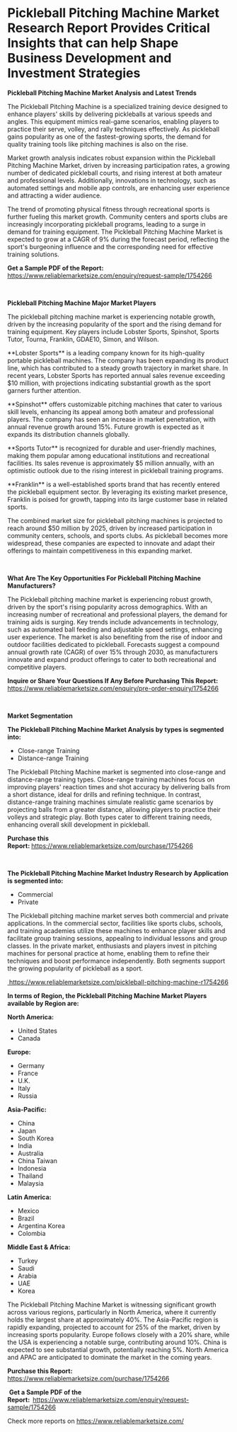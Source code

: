 <p><h1>Pickleball Pitching Machine Market Research Report Provides Critical Insights that can help Shape Business Development and Investment Strategies</h1></p><p><strong>Pickleball Pitching Machine Market Analysis and Latest Trends</strong></p>
<p><p>The Pickleball Pitching Machine is a specialized training device designed to enhance players' skills by delivering pickleballs at various speeds and angles. This equipment mimics real-game scenarios, enabling players to practice their serve, volley, and rally techniques effectively. As pickleball gains popularity as one of the fastest-growing sports, the demand for quality training tools like pitching machines is also on the rise.</p><p>Market growth analysis indicates robust expansion within the Pickleball Pitching Machine Market, driven by increasing participation rates, a growing number of dedicated pickleball courts, and rising interest at both amateur and professional levels. Additionally, innovations in technology, such as automated settings and mobile app controls, are enhancing user experience and attracting a wider audience.</p><p>The trend of promoting physical fitness through recreational sports is further fueling this market growth. Community centers and sports clubs are increasingly incorporating pickleball programs, leading to a surge in demand for training equipment. The Pickleball Pitching Machine Market is expected to grow at a CAGR of 9% during the forecast period, reflecting the sport's burgeoning influence and the corresponding need for effective training solutions.</p></p>
<p><strong>Get a Sample PDF of the Report:&nbsp;</strong> <a href="https://www.reliablemarketsize.com/enquiry/request-sample/1754266?utm_campaign=2192&utm_medium=2&utm_source=Github&utm_content=ia&utm_term=18022025&utm_id=pickleball-pitching-machine">https://www.reliablemarketsize.com/enquiry/request-sample/1754266</a></p>
<p>&nbsp;</p>
<p><strong>Pickleball Pitching Machine Major Market Players</strong></p>
<p><p>The pickleball pitching machine market is experiencing notable growth, driven by the increasing popularity of the sport and the rising demand for training equipment. Key players include Lobster Sports, Spinshot, Sports Tutor, Tourna, Franklin, GDAE10, Simon, and Wilson.</p><p>**Lobster Sports** is a leading company known for its high-quality portable pickleball machines. The company has been expanding its product line, which has contributed to a steady growth trajectory in market share. In recent years, Lobster Sports has reported annual sales revenue exceeding $10 million, with projections indicating substantial growth as the sport garners further attention.</p><p>**Spinshot** offers customizable pitching machines that cater to various skill levels, enhancing its appeal among both amateur and professional players. The company has seen an increase in market penetration, with annual revenue growth around 15%. Future growth is expected as it expands its distribution channels globally.</p><p>**Sports Tutor** is recognized for durable and user-friendly machines, making them popular among educational institutions and recreational facilities. Its sales revenue is approximately $5 million annually, with an optimistic outlook due to the rising interest in pickleball training programs.</p><p>**Franklin** is a well-established sports brand that has recently entered the pickleball equipment sector. By leveraging its existing market presence, Franklin is poised for growth, tapping into its large customer base in related sports. </p><p>The combined market size for pickleball pitching machines is projected to reach around $50 million by 2025, driven by increased participation in community centers, schools, and sports clubs. As pickleball becomes more widespread, these companies are expected to innovate and adapt their offerings to maintain competitiveness in this expanding market.</p></p>
<p>&nbsp;</p>
<p><strong>What Are The Key Opportunities For Pickleball Pitching Machine Manufacturers?</strong></p>
<p><p>The Pickleball pitching machine market is experiencing robust growth, driven by the sport's rising popularity across demographics. With an increasing number of recreational and professional players, the demand for training aids is surging. Key trends include advancements in technology, such as automated ball feeding and adjustable speed settings, enhancing user experience. The market is also benefiting from the rise of indoor and outdoor facilities dedicated to pickleball. Forecasts suggest a compound annual growth rate (CAGR) of over 15% through 2030, as manufacturers innovate and expand product offerings to cater to both recreational and competitive players.</p></p>
<p><strong>Inquire or Share Your Questions If Any Before Purchasing This Report:</strong> <a href="https://www.reliablemarketsize.com/enquiry/pre-order-enquiry/1754266?utm_campaign=2192&utm_medium=2&utm_source=Github&utm_content=ia&utm_term=18022025&utm_id=pickleball-pitching-machine">https://www.reliablemarketsize.com/enquiry/pre-order-enquiry/1754266</a></p>
<p>&nbsp;</p>
<p><strong>Market Segmentation</strong></p>
<p><strong>The Pickleball Pitching Machine Market Analysis by types is segmented into:</strong></p>
<p><ul><li>Close-range Training</li><li>Distance-range Training</li></ul></p>
<p><p>The Pickleball Pitching Machine market is segmented into close-range and distance-range training types. Close-range training machines focus on improving players' reaction times and shot accuracy by delivering balls from a short distance, ideal for drills and refining technique. In contrast, distance-range training machines simulate realistic game scenarios by projecting balls from a greater distance, allowing players to practice their volleys and strategic play. Both types cater to different training needs, enhancing overall skill development in pickleball.</p></p>
<p><strong>Purchase this Report:&nbsp;</strong><a href="https://www.reliablemarketsize.com/purchase/1754266?utm_campaign=2192&utm_medium=2&utm_source=Github&utm_content=ia&utm_term=18022025&utm_id=pickleball-pitching-machine">https://www.reliablemarketsize.com/purchase/1754266</a></p>
<p>&nbsp;</p>
<p><strong>The Pickleball Pitching Machine Market Industry Research by Application is segmented into:</strong></p>
<p><ul><li>Commercial</li><li>Private</li></ul></p>
<p><p>The Pickleball pitching machine market serves both commercial and private applications. In the commercial sector, facilities like sports clubs, schools, and training academies utilize these machines to enhance player skills and facilitate group training sessions, appealing to individual lessons and group classes. In the private market, enthusiasts and players invest in pitching machines for personal practice at home, enabling them to refine their techniques and boost performance independently. Both segments support the growing popularity of pickleball as a sport.</p></p>
<p><a href="https://www.reliablemarketsize.com/pickleball-pitching-machine-r1754266?utm_campaign=2192&utm_medium=2&utm_source=Github&utm_content=ia&utm_term=18022025&utm_id=pickleball-pitching-machine">&nbsp;https://www.reliablemarketsize.com/pickleball-pitching-machine-r1754266</a></p>
<p><strong>In terms of Region, the Pickleball Pitching Machine Market Players available by Region are:</strong></p>
<p>
    <p> <strong> North America: </strong>
        <ul>
            <li>United States</li>
            <li>Canada</li>
        </ul>
        </p> 
    <p> <strong> Europe: </strong>
        <ul>
            <li>Germany</li>
            <li>France</li>
            <li>U.K.</li>
            <li>Italy</li>
            <li>Russia</li>
        </ul>
        </p> 
    <p> <strong> Asia-Pacific: </strong>
        <ul>
            <li>China</li>
            <li>Japan</li>
            <li>South Korea</li>
            <li>India</li>
            <li>Australia</li>
            <li>China Taiwan</li>
            <li>Indonesia</li>
            <li>Thailand</li>
            <li>Malaysia</li>
        </ul>
        </p> 
    <p> <strong> Latin America: </strong>
        <ul>
            <li>Mexico</li>
            <li>Brazil</li>
            <li>Argentina Korea</li>
            <li>Colombia</li>
        </ul>
        </p> 
    <p> <strong> Middle East & Africa: </strong>
        <ul>
            <li>Turkey</li>
            <li>Saudi</li>
            <li>Arabia</li>
            <li>UAE</li>
            <li>Korea</li>
        </ul>
    </p>
    </p>
<p><p>The Pickleball Pitching Machine Market is witnessing significant growth across various regions, particularly in North America, where it currently holds the largest share at approximately 40%. The Asia-Pacific region is rapidly expanding, projected to account for 25% of the market, driven by increasing sports popularity. Europe follows closely with a 20% share, while the USA is experiencing a notable surge, contributing around 10%. China is expected to see substantial growth, potentially reaching 5%. North America and APAC are anticipated to dominate the market in the coming years.</p></p>
<p><strong>Purchase this Report: </strong><a href="https://www.reliablemarketsize.com/purchase/1754266?utm_campaign=2192&utm_medium=2&utm_source=Github&utm_content=ia&utm_term=18022025&utm_id=pickleball-pitching-machine">https://www.reliablemarketsize.com/purchase/1754266</a></p>
<p>&nbsp;<strong>Get a Sample PDF of the Report:&nbsp;&nbsp;</strong><a href="https://www.reliablemarketsize.com/enquiry/request-sample/1754266?utm_campaign=2192&utm_medium=2&utm_source=Github&utm_content=ia&utm_term=18022025&utm_id=pickleball-pitching-machine">https://www.reliablemarketsize.com/enquiry/request-sample/1754266</a></p>
<p><strong></strong></p>
<p>Check more reports on <a href="https://www.reliablemarketsize.com/?utm_campaign=2192&utm_medium=2&utm_source=Github&utm_content=ia&utm_term=18022025&utm_id=pickleball-pitching-machine">https://www.reliablemarketsize.com/</a></p>